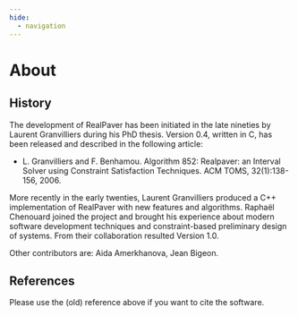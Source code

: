 ```yaml
---
hide:
  - navigation
---
```


# About

## History

The development of RealPaver has been initiated in the late nineties by Laurent Granvilliers during his PhD thesis. Version 0.4, written in C, has been released and described in the following article:

- L. Granvilliers and F. Benhamou. Algorithm 852: Realpaver: an Interval Solver using Constraint Satisfaction Techniques. ACM TOMS, 32(1):138-156, 2006.

More recently in the early twenties, Laurent Granvilliers produced a C++ implementation of RealPaver with new features and algorithms. Raphaël Chenouard joined the project and brought his experience about modern software development techniques and constraint-based preliminary design of systems. From their collaboration resulted Version 1.0.

Other contributors are: Aida Amerkhanova, Jean Bigeon.

## References

Please use the (old) reference above if you want to cite the software.
